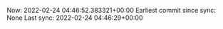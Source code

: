 Now: 2022-02-24 04:46:52.383321+00:00 Earliest commit since sync: None Last sync: 2022-02-24 04:46:29+00:00
